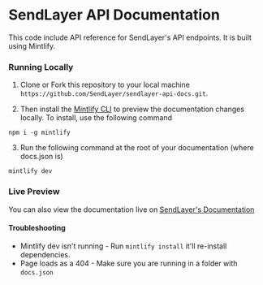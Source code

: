 # SendLayer API Documentation

This code include API reference for SendLayer's API endpoints. It is built using Mintlify.

### Running Locally

1. Clone or Fork this repository to your local machine `https://github.com/SendLayer/sendlayer-api-docs.git`.

2. Then install the [Mintlify CLI](https://www.npmjs.com/package/mintlify) to preview the documentation changes locally. To install, use the following command

```
npm i -g mintlify
```

3. Run the following command at the root of your documentation (where docs.json is)

```
mintlify dev
```

### Live Preview
You can also view the documentation live on [SendLayer's Documentation](https://wpformscollective.mintlify.app/api-reference/introduction)

#### Troubleshooting

- Mintlify dev isn't running - Run `mintlify install` it'll re-install dependencies.
- Page loads as a 404 - Make sure you are running in a folder with `docs.json`
